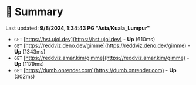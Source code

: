 # 📖 Summary
Last updated: **9/8/2024, 1:34:43 PG "Asia/Kuala_Lumpur"**

- `GET` [https://hst.ujol.dev](https://hst.ujol.dev) - **Up** (610ms)
- `GET` [https://reddviz.deno.dev/gimme](https://reddviz.deno.dev/gimme) - **Up** (1343ms)
- `GET` [https://reddviz.amar.kim/gimme](https://reddviz.amar.kim/gimme) - **Up** (1179ms)
- `GET` [https://dumb.onrender.com](https://dumb.onrender.com) - **Up** (302ms)
